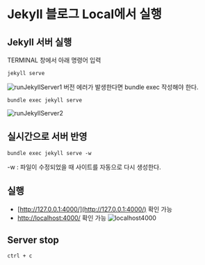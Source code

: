 # Jekyll 블로그 Local에서 실행

## Jekyll 서버 실행
TERMINAL 창에서 아래 명령어 입력 
```
jekyll serve
```
![runJekyllServer1](https://user-images.githubusercontent.com/39661858/110881235-58181780-8323-11eb-9cb1-c3d561e68b2d.png)
버전 에러가 발생한다면 bundle exec 작성해야 한다.

```
bundle exec jekyll serve
```
![runJekyllServer2](https://user-images.githubusercontent.com/39661858/110284110-a0ce8880-8024-11eb-9a5e-7d0e8b3645e4.png)

## 실시간으로 서버 반영
```
bundle exec jekyll serve -w
```
-w : 파일이 수정되었을 때 사이트를 자동으로 다시 생성한다.

## 실행
- [http://127.0.0.1:4000/](http://127.0.0.1:4000/) 확인 가능
- [http://localhost:4000/](http://localhost:4000/) 확인 가능 
![localhost4000](https://user-images.githubusercontent.com/39661858/110284222-ce1b3680-8024-11eb-9767-85e5ce785e88.png)

## Server stop
```
ctrl + c
```